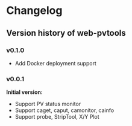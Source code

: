 # Changelog

## Version history of web-pvtools

### v0.1.0

- Add Docker deployment support

### v0.0.1

**Initial version:**

- Support PV status monitor
- Support caget, caput, camonitor, cainfo
- Support probe, StripTool, X/Y Plot
